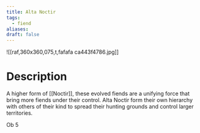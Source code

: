 ```yaml
---
title: Alta Noctir
tags:
  - fiend
aliases: 
draft: false
---
```

![[raf,360x360,075,t,fafafa ca443f4786.jpg]]
# Description
A higher form of [[Noctir]], these evolved fiends are a unifying force that bring more fiends under their control. Alta Noctir form their own hierarchy with others of their kind to spread their hunting grounds and control larger territories.

Ob 5
